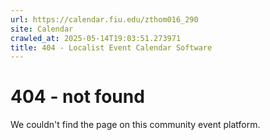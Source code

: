 ```yaml
---
url: https://calendar.fiu.edu/zthom016_290
site: Calendar
crawled_at: 2025-05-14T19:03:51.273971
title: 404 - Localist Event Calendar Software
---
```


# 404 - not found
We couldn't find the page on this community event platform.
